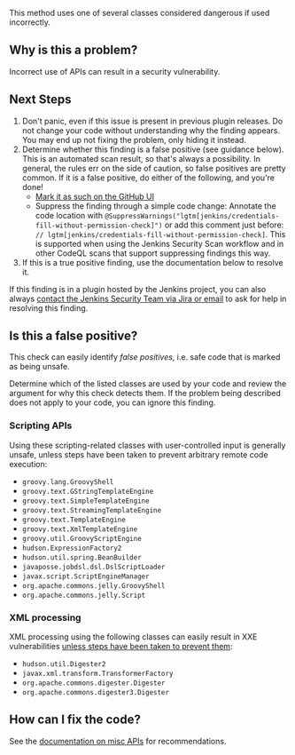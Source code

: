 This method uses one of several classes considered dangerous if used incorrectly.

## Why is this a problem?

Incorrect use of APIs can result in a security vulnerability.

## Next Steps

<!-- Generic section used in all findings -->

1. Don't panic, even if this issue is present in previous plugin releases. Do not change your code without understanding why the finding appears. You may end up not fixing the problem, only hiding it instead.
2. Determine whether this finding is a false positive (see guidance below). This is an automated scan result, so that's always a possibility. In general, the rules err on the side of caution, so false positives are pretty common. If it is a false positive, do either of the following, and you're done!
    * [Mark it as such on the GitHub UI](https://docs.github.com/en/code-security/code-scanning/automatically-scanning-your-code-for-vulnerabilities-and-errors/managing-code-scanning-alerts-for-your-repository#dismissing--alerts)
    * Suppress the finding through a simple code change:
      Annotate the code location with `@SuppressWarnings("lgtm[jenkins/credentials-fill-without-permission-check]")` or add this comment just before: `// lgtm[jenkins/credentials-fill-without-permission-check]`.
      This is supported when using the Jenkins Security Scan workflow and in other CodeQL scans that support suppressing findings this way.
3. If this is a true positive finding, use the documentation below to resolve it.

If this finding is in a plugin hosted by the Jenkins project, you can also always [contact the Jenkins Security Team via Jira or email](https://www.jenkins.io/security/#reporting-vulnerabilities) to ask for help in resolving this finding.

## Is this a false positive?

This check can easily identify _false positives_, i.e. safe code that is marked as being unsafe.

Determine which of the listed classes are used by your code and review the argument for why this check detects them. If the problem being described does not apply to your code, you can ignore this finding.

### Scripting APIs

Using these scripting-related classes with user-controlled input is generally unsafe, unless steps have been taken to prevent arbitrary remote code execution:

* `groovy.lang.GroovyShell`
* `groovy.text.GStringTemplateEngine`
* `groovy.text.SimpleTemplateEngine`
* `groovy.text.StreamingTemplateEngine`
* `groovy.text.TemplateEngine`
* `groovy.text.XmlTemplateEngine`
* `groovy.util.GroovyScriptEngine`
* `hudson.ExpressionFactory2`
* `hudson.util.spring.BeanBuilder`
* `javaposse.jobdsl.dsl.DslScriptLoader`
* `javax.script.ScriptEngineManager`
* `org.apache.commons.jelly.GroovyShell`
* `org.apache.commons.jelly.Script`

### XML processing

XML processing using the following classes can easily result in XXE vulnerabilities [unless steps have been taken to prevent them](https://cheatsheetseries.owasp.org/cheatsheets/XML_External_Entity_Prevention_Cheat_Sheet.html):

* `hudson.util.Digester2`
* `javax.xml.transform.TransformerFactory`
* `org.apache.commons.digester.Digester`
* `org.apache.commons.digester3.Digester`

## How can I fix the code?

See the [documentation on misc APIs](https://www.jenkins.io/doc/developer/security/misc/) for recommendations.
